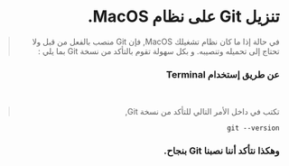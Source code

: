 <div dir="rtl">

# تنزيل Git على نظام MacOS.

> في حالة إذا ما كان نظام تشغيلك MacOS, فإن Git منصب بالفعل من قبل ولا تحتاج إلى تحميله وتنصيبه. 
و بكل سهولة تقوم بالتأكد من نسخة Git بما يلي :

### **عن طريق إستخدام Terminal**
<br>

> تكتب في داخل الأمر التالي للتأكد من نسخة Git,

`git --version`


### وهكذا نتأكد أننا نصبنا Git بنجاح.


</div>